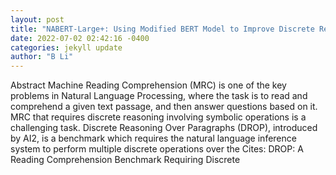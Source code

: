 ```yaml
--- 
layout: post 
title: "NABERT-Large+: Using Modified BERT Model to Improve Discrete Reasoning Performance" 
date: 2022-07-02 02:42:16 -0400 
categories: jekyll update 
author: "B Li" 
--- 
```

Abstract Machine Reading Comprehension (MRC) is one of the key problems in Natural Language Processing, where the task is to read and comprehend a given text passage, and then answer questions based on it. MRC that requires discrete reasoning involving symbolic operations is a challenging task. Discrete Reasoning Over Paragraphs (DROP), introduced by AI2, is a benchmark which requires the natural language inference system to perform multiple discrete operations over the Cites: DROP: A Reading Comprehension Benchmark Requiring Discrete